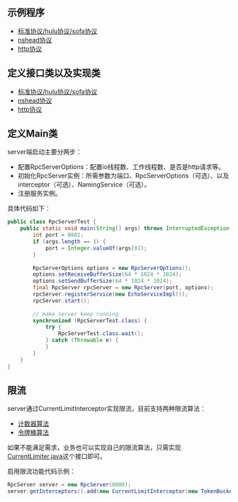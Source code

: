 ## 示例程序

- [标准协议/hulu协议/sofa协议](https://github.com/baidu/brpc-java/blob/master/brpc-java-examples/src/main/java/com/baidu/brpc/example/standard/RpcServerTest.java)
- [nshead协议](https://github.com/baidu/brpc-java/blob/master/brpc-java-examples/src/main/java/com/baidu/brpc/example/nshead/RpcServerTest.java)
- [http协议](https://github.com/baidu/brpc-java/blob/master/brpc-java-examples/src/main/java/com/baidu/brpc/example/http/proto/RpcServerTest.java)

## 定义接口类以及实现类

- [标准协议/hulu协议/sofa协议](https://github.com/baidu/brpc-java/blob/master/docs/cn/brpc_server.md)
- [nshead协议](https://github.com/baidu/brpc-java/blob/master/docs/cn/nshead_server.md)
- [http协议](https://github.com/baidu/brpc-java/blob/master/docs/cn/http_server.md)

## 定义Main类
server端启动主要分两步：

- 配置RpcServerOptions：配置io线程数、工作线程数、是否是http请求等。
- 初始化RpcServer实例：所需参数为端口、RpcServerOptions（可选）、以及interceptor（可选）、NamingService（可选）。
- 注册服务实例。

具体代码如下：

```java
public class RpcServerTest {
    public static void main(String[] args) throws InterruptedException {
        int port = 8002;
        if (args.length == 1) {
            port = Integer.valueOf(args[0]);
        }
 
        RpcServerOptions options = new RpcServerOptions();
        options.setReceiveBufferSize(64 * 1024 * 1024);
        options.setSendBufferSize(64 * 1024 * 1024);
        final RpcServer rpcServer = new RpcServer(port, options);
        rpcServer.registerService(new EchoServiceImpl());
        rpcServer.start();
 
        // make server keep running
        synchronized (RpcServerTest.class) {
            try {
                RpcServerTest.class.wait();
            } catch (Throwable e) {
            }
        }
    }
}
```

## 限流
server通过CurrentLimitInterceptor实现限流，目前支持两种限流算法：

- [计数器算法](https://github.com/baidu/brpc-java/blob/master/brpc-java-core/src/main/java/com/baidu/brpc/server/currentlimit/CounterCurrentLimiter.java)
- [令牌桶算法](https://github.com/baidu/brpc-java/blob/master/brpc-java-core/src/main/java/com/baidu/brpc/server/currentlimit/TokenBucketCurrentLimiter.java)

如果不能满足需求，业务也可以实现自己的限流算法，只需实现[CurrentLimiter.java](https://github.com/baidu/brpc-java/blob/master/brpc-java-core/src/main/java/com/baidu/brpc/server/currentlimit/CurrentLimiter.java)这个接口即可。

启用限流功能代码示例：

```java
RpcServer server = new RpcServer(8000); 
server.getInterceptors().add(new CurrentLimitInterceptor(new TokenBucketCurrentLimiter(500, 500)));
```